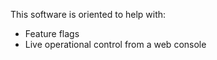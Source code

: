 This software is oriented to help with:

- Feature flags
- Live operational control from a web console